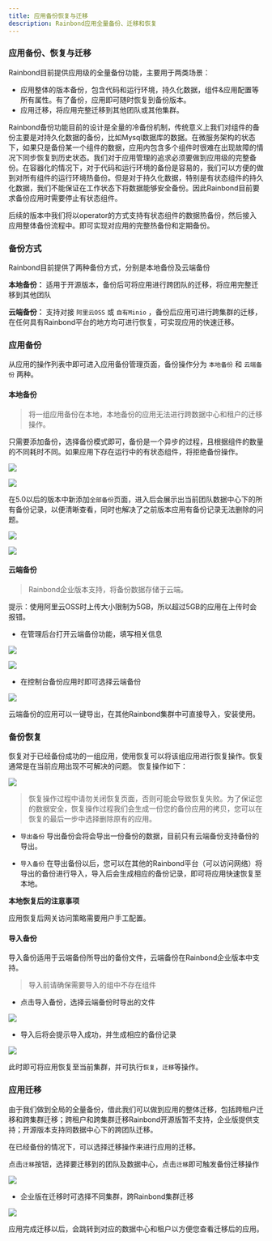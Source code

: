 ```yaml
---
title: 应用备份恢复与迁移
description: Rainbond应用全量备份、迁移和恢复
---
```


### 应用备份、恢复与迁移

Rainbond目前提供应用级的全量备份功能，主要用于两类场景：

* 应用整体的版本备份，包含代码和运行环境，持久化数据，组件&应用配置等所有属性。有了备份，应用即可随时恢复到备份版本。
* 应用迁移，将应用完整迁移到其他团队或其他集群。

Rainbond备份功能目前的设计是全量的冷备份机制，传统意义上我们对组件的备份主要是对持久化数据的备份，比如Mysql数据库的数据。在微服务架构的状态下，如果只是备份某一个组件的数据，应用内包含多个组件时很难在出现故障的情况下同步恢复到历史状态。我们对于应用管理的追求必须要做到应用级的完整备份。在容器化的情况下，对于代码和运行环境的备份是容易的，我们可以方便的做到对所有组件的运行环境热备份。但是对于持久化数据，特别是有状态组件的持久化数据，我们不能保证在工作状态下将数据能够安全备份。因此Rainbond目前要求备份应用时需要停止有状态组件。

后续的版本中我们将以operator的方式支持有状态组件的数据热备份，然后接入应用整体备份流程中。即可实现对应用的完整热备份和定期备份。

### 备份方式

Rainbond目前提供了两种备份方式，分别是本地备份及云端备份

**本地备份：** 适用于开源版本，备份后可将应用进行跨团队的迁移，将应用完整迁移到其他团队

**云端备份：** 支持对接 `阿里云OSS` 或 `自有Minio` ，备份后应用可进行跨集群的迁移，在任何具有Rainbond平台的地方均可进行恢复，可实现应用的快速迁移。

### 应用备份

从应用的操作列表中即可进入应用备份管理页面，备份操作分为 `本地备份` 和 `云端备份` 两种。

#### 本地备份

> 将一组应用备份在本地，本地备份的应用无法进行跨数据中心和租户的迁移操作。

只需要添加备份，选择备份模式即可，备份是一个异步的过程，且根据组件的数量的不同耗时不同。如果应用下存在运行中的有状态组件，将拒绝备份操作。

![](https://grstatic.oss-cn-shanghai.aliyuncs.com/images/docs/5.2/user-manual/app-manage/app-backup/backup.png)

![](https://grstatic.oss-cn-shanghai.aliyuncs.com/images/docs/5.2/user-manual/app-manage/app-backup/localbackup.png)

在5.0以后的版本中新添加`全部备份`页面，进入后会展示出当前团队数据中心下的所有备份记录，以便清晰查看，同时也解决了之前版本应用有备份记录无法删除的问题。

![](https://grstatic.oss-cn-shanghai.aliyuncs.com/images/docs/5.2/user-manual/app-manage/app-backup/backup02.png)

![](https://grstatic.oss-cn-shanghai.aliyuncs.com/images/docs/5.2/user-manual/app-manage/app-backup/allbackup.png)

#### 云端备份

> Rainbond企业版本支持，将备份数据存储于云端。

提示：使用阿里云OSS时上传大小限制为5GB，所以超过5GB的应用在上传时会报错。

- 在管理后台打开云端备份功能，填写相关信息

![](https://grstatic.oss-cn-shanghai.aliyuncs.com/images/docs/5.2/user-manual/app-manage/app-backup/opening%20function.png)

![](https://grstatic.oss-cn-shanghai.aliyuncs.com/images/docs/5.2/user-manual/app-manage/app-backup/Fill%20in%20information.png)

- 在控制台备份应用时即可选择云端备份

![](https://grstatic.oss-cn-shanghai.aliyuncs.com/images/docs/5.2/user-manual/app-manage/app-backup/Cloud%20Backup.png)

云端备份的应用可以一键导出，在其他Rainbond集群中可直接导入，安装使用。


### 备份恢复

恢复对于已经备份成功的一组应用，使用恢复可以将该组应用进行恢复操作。恢复通常是在当前应用出现不可解决的问题。
恢复操作如下：

![](https://grstatic.oss-cn-shanghai.aliyuncs.com/images/docs/5.2/user-manual/app-manage/app-backup/recovery.png)

> 恢复操作过程中请勿关闭恢复页面，否则可能会导致恢复失败。为了保证您的数据安全，恢复操作过程我们会生成一份您的备份应用的拷贝，您可以在恢复的最后一步中选择删除原有的应用。

- `导出备份` 导出备份会将会导出一份备份的数据，目前只有云端备份支持备份的导出。

- `导入备份` 在导出备份以后，您可以在其他的Rainbond平台（可以访问网络）将导出的备份进行导入，导入后会生成相应的备份记录，即可将应用快速恢复至本地。

**本地恢复后的注意事项**

应用恢复后网关访问策略需要用户手工配置。

#### 导入备份

导入备份适用于云端备份所导出的备份文件，云端备份在Rainbond企业版本中支持。

> 导入前请确保需要导入的组中不存在组件

- 点击导入备份，选择云端备份时导出的文件

![](https://grstatic.oss-cn-shanghai.aliyuncs.com/images/docs/5.2/user-manual/app-manage/app-backup/Import%20backup.png)

- 导入后将会提示导入成功，并生成相应的备份记录

![](https://grstatic.oss-cn-shanghai.aliyuncs.com/images/docs/5.2/user-manual/app-manage/app-backup/Successful%20import.png)

此时即可将应用恢复至当前集群，并可执行`恢复`，`迁移`等操作。


### 应用迁移

由于我们做到全局的全量备份，借此我们可以做到应用的整体迁移，包括跨租户迁移和跨集群迁移；跨租户和跨集群迁移Rainbond开源版暂不支持，企业版提供支持；开源版本支持同数据中心下的跨团队迁移。

在已经备份的情况下，可以选择迁移操作来进行应用的迁移。

点击`迁移`按钮，选择要迁移到的团队及数据中心，点击`迁移`即可触发备份迁移操作

![](https://grstatic.oss-cn-shanghai.aliyuncs.com/images/docs/5.2/user-manual/app-manage/app-backup/transfer.png)

- 企业版在迁移时可选择不同集群，跨Rainbond集群迁移

![](https://grstatic.oss-cn-shanghai.aliyuncs.com/images/docs/5.2/user-manual/app-manage/app-backup/Cross%20cluster%20migration.png)

应用完成迁移以后，会跳转到对应的数据中心和租户以方便您查看迁移后的应用。






